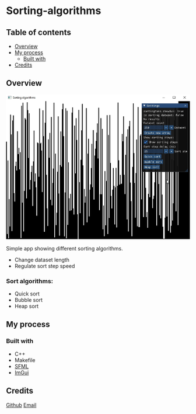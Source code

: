 # Sorting-algorithms

## Table of contents

- [Overview](#overview)
- [My process](#my-process)
    - [Built with](#built-with)
- [Credits](#credits)

## Overview

![](./.github-media/showcase_win.gif)

Simple app showing different sorting algorithms. 

- Change dataset length
- Regulate sort step speed

### Sort algorithms:

- Quick sort
- Bubble sort
- Heap sort

## My process

### Built with

- C++
- Makefile
- [SFML](https://github.com/SFML/SFML)
- [ImGui](https://github.com/ocornut/imgui)

## Credits

[Github](https://github.com/IlyaChichkov)
[Email](mailto:ilya.chichkov.dev@gmail.com)